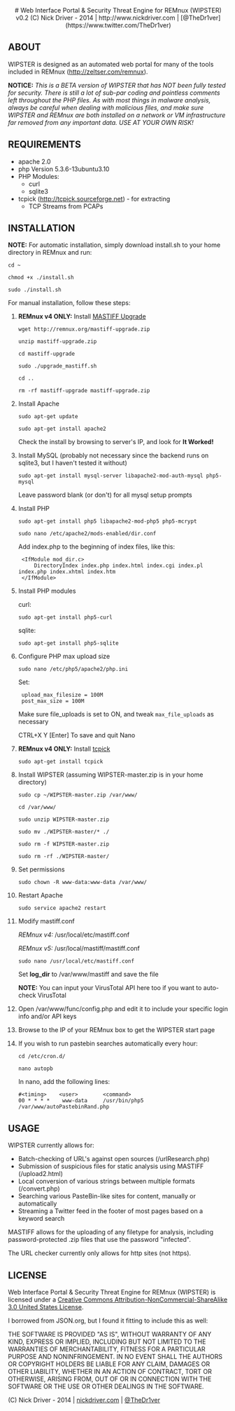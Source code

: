 
<center> 
# Web Interface Portal & Security Threat Engine for REMnux (WIPSTER) v0.2
(C) Nick Driver - 2014 | http://www.nickdriver.com | [@TheDr1ver](https://www.twitter.com/TheDr1ver)</center>


## ABOUT

WIPSTER is designed as an automated web portal for many of the tools included in
REMnux (http://zeltser.com/remnux). 

**NOTICE:** _This is a BETA version of WIPSTER that has NOT been fully tested for security.
		There is still a lot of sub-par coding and pointless comments left throughout the PHP files.
		As with most things in malware analysis, always be careful when dealing with malicious
		files, and make sure WIPSTER and REMnux are both installed on a network or 
		VM infrastructure far removed from any important data. USE AT YOUR OWN RISK!_
		
## REQUIREMENTS

* apache 2.0
* php Version 5.3.6-13ubuntu3.10
* PHP Modules:
	- curl
	- sqlite3
* tcpick (http://tcpick.sourceforge.net) - for extracting
	- TCP Streams from PCAPs

## INSTALLATION

**NOTE:** For automatic installation, simply download install.sh to your home directory in REMnux and run:
	
	cd ~
	
	chmod +x ./install.sh
	
	sudo ./install.sh
	
For manual installation, follow these steps:

1. **REMnux v4 ONLY:** Install [MASTIFF Upgrade](http://zeltser.com/remnux/remnux4-installation-notes.html)

	`wget http://remnux.org/mastiff-upgrade.zip`

	`unzip mastiff-upgrade.zip`

	`cd mastiff-upgrade`

	`sudo ./upgrade_mastiff.sh`

	`cd ..`

	`rm -rf mastiff-upgrade mastiff-upgrade.zip`

2. Install Apache

	`sudo apt-get update`

	`sudo apt-get install apache2`

	Check the install by browsing to server's IP, and look for **It Worked!**

3. Install MySQL (probably not necessary since the backend runs on sqlite3, but I haven't tested it without)

	`sudo apt-get install mysql-server libapache2-mod-auth-mysql php5-mysql`

	Leave password blank (or don't) for all mysql setup prompts

4. Install PHP

	`sudo apt-get install php5 libapache2-mod-php5 php5-mcrypt`

	`sudo nano /etc/apache2/mods-enabled/dir.conf`

	Add index.php to the beginning of index files, like this:

    	<IfModule mod_dir.c>
    		DirectoryIndex index.php index.html index.cgi index.pl index.php index.xhtml index.htm
    	</IfModule>

5. Install PHP modules

	curl:

	`sudo apt-get install php5-curl`

	sqlite:

	`sudo apt-get install php5-sqlite`


6. Configure PHP max upload size

	`sudo nano /etc/php5/apache2/php.ini`

	Set:

		upload_max_filesize = 100M
		post_max_size = 100M
	Make sure file_uploads is set to ON, and tweak `max_file_uploads` as necessary

	CTRL+X Y [Enter] To save and quit Nano

7. **REMnux v4 ONLY:** Install [tcpick](http://tcpick.sourceforge.net/?t=1&p=INSTALL)

	`sudo apt-get install tcpick`

8. Install WIPSTER (assuming WIPSTER-master.zip is in your home directory)

	`sudo cp ~/WIPSTER-master.zip /var/www/`

	`cd /var/www/`

	`sudo unzip WIPSTER-master.zip`
	
	`sudo mv ./WIPSTER-master/* ./`

	`sudo rm -f WIPSTER-master.zip`
	
	`sudo rm -rf ./WIPSTER-master/`

9. Set permissions

	`sudo chown -R www-data:www-data /var/www/`

10. Restart Apache

	`sudo service apache2 restart`

11. Modify mastiff.conf 

    *REMnux v4:* /usr/local/etc/mastiff.conf

    *REMnux v5:* /usr/local/mastiff/mastiff.conf

    `sudo nano /usr/local/etc/mastiff.conf`

    Set **log_dir** to /var/www/mastiff and save the file

    **NOTE:** You can input your VirusTotal API here too if you want to auto-check VirusTotal

12. Open /var/www/func/config.php and edit it to include your specific login info and/or API keys

13. Browse to the IP of your REMnux box to get the WIPSTER start page

14. If you wish to run pastebin searches automatically every hour:

    `cd /etc/cron.d/ `

    `nano autopb`

    In nano, add the following lines:

        #<timing>    <user>        <command>
        00 * * * *    www-data     /usr/bin/php5 /var/www/autoPastebinRand.php
		
## USAGE

WIPSTER currently allows for:

- Batch-checking of URL's against open sources (/urlResearch.php)
- Submission of suspicious files for static analysis using MASTIFF (/upload2.html)
- Local conversion of various strings between multiple formats (/convert.php)
- Searching various PasteBin-like sites for content, manually or automatically
- Streaming a Twitter feed in the footer of most pages based on a keyword search

MASTIFF allows for the uploading of any filetype for analysis, including
password-protected .zip files that use the password "infected".

The URL checker currently only allows for http sites (not https).

## LICENSE

Web Interface Portal & Security Threat Engine for REMnux (WIPSTER) is licensed 
under a  [Creative Commons Attribution-NonCommercial-ShareAlike 3.0 United States License](http://creativecommons.org/licenses/by-nc-sa/3.0/us/).

I borrowed from JSON.org, but I found it fitting to include this as well:

THE SOFTWARE IS PROVIDED "AS IS", WITHOUT WARRANTY OF ANY KIND, EXPRESS OR IMPLIED, 
INCLUDING BUT NOT LIMITED TO THE WARRANTIES OF MERCHANTABILITY, FITNESS FOR A PARTICULAR 
PURPOSE AND NONINFRINGEMENT. IN NO EVENT SHALL THE AUTHORS OR COPYRIGHT HOLDERS BE LIABLE 
FOR ANY CLAIM, DAMAGES OR OTHER LIABILITY, WHETHER IN AN ACTION OF CONTRACT, TORT OR OTHERWISE, 
ARISING FROM, OUT OF OR IN CONNECTION WITH THE SOFTWARE OR THE USE OR OTHER DEALINGS IN THE SOFTWARE.

(C) Nick Driver - 2014 | [nickdriver.com](http://nickdriver.com) | [@TheDr1ver](https://twitter.com/TheDr1ver)
